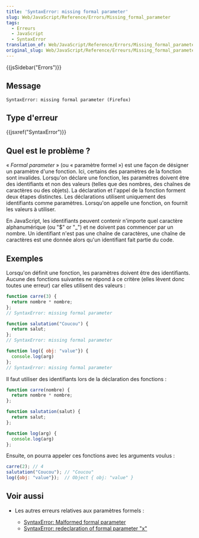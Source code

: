 ```yaml
---
title: 'SyntaxError: missing formal parameter'
slug: Web/JavaScript/Reference/Errors/Missing_formal_parameter
tags:
  - Erreurs
  - JavaScript
  - SyntaxError
translation_of: Web/JavaScript/Reference/Errors/Missing_formal_parameter
original_slug: Web/JavaScript/Reference/Erreurs/Missing_formal_parameter
---
```

{{jsSidebar("Errors")}}

## Message

```
SyntaxError: missing formal parameter (Firefox)
```

## Type d'erreur

{{jsxref("SyntaxError")}}

## Quel est le problème ?

« _Formal parameter_ » (ou « paramètre formel ») est une façon de désigner un paramètre d'une fonction. Ici, certains des paramètres de la fonction sont invalides. Lorsqu'on déclare une fonction, les paramètres doivent être des identifiants et non des valeurs (telles que des nombres, des chaînes de caractères ou des objets). La déclaration et l'appel de la fonction forment deux étapes distinctes. Les déclarations utilisent uniquement des identifiants comme paramètres. Lorsqu'on appelle une fonction, on fournit les valeurs à utiliser.

En JavaScript, les identifiants peuvent contenir n'importe quel caractère alphanumérique (ou "$" or "\_") et ne doivent pas commencer par un nombre. Un identifiant n'est pas une chaîne de caractères, une chaîne de caractères est une donnée alors qu'un identifiant fait partie du code.

## Exemples

Lorsqu'on définit une fonction, les paramètres doivent être des identifiants. Aucune des fonctions suivantes ne répond à ce critère (elles lèvent donc toutes une erreur) car elles utilisent des valeurs :

```js example-bad
function carre(3) {
  return nombre * nombre;
};
// SyntaxError: missing formal parameter

function salutation("Coucou") {
  return salut;
};
// SyntaxError: missing formal parameter

function log({ obj: "value"}) {
  console.log(arg)
};
// SyntaxError: missing formal parameter
```

Il faut utiliser des identifiants lors de la déclaration des fonctions :

```js example-good
function carre(nombre) {
  return nombre * nombre;
};

function salutation(salut) {
  return salut;
};

function log(arg) {
  console.log(arg)
};
```

Ensuite, on pourra appeler ces fonctions avec les arguments voulus :

```js
carre(2); // 4
salutation("Coucou"); // "Coucou"
log({obj: "value"});  // Object { obj: "value" }
```

## Voir aussi

- Les autres erreurs relatives aux paramètres formels :

  - [SyntaxError: Malformed formal parameter](/fr/docs/Web/JavaScript/Reference/Errors/Malformed_formal_parameter)
  - [SyntaxError: redeclaration of formal parameter "x"](/fr/docs/Web/JavaScript/Reference/Errors/Redeclared_parameter)
